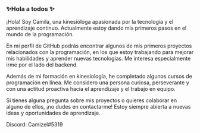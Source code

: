 ### ✨Hola a todos ✨

¡Hola! Soy Camila, una kinesióloga apasionada por la tecnología y el aprendizaje continuo. Actualmente estoy dando mis primeros pasos en el mundo de la programación.

En mi perfil de GitHub podrás encontrar algunos de mis primeros proyectos relacionados con la programación, en los que estoy trabajando para mejorar mis habilidades y aprender nuevas tecnologías. Me interesa especialmente irme por el lado del backend.

Además de mi formación en kinesiología, he completado algunos cursos de programación en línea. Me considero una persona curiosa, perseverante y con una actitud proactiva hacia el aprendizaje y el trabajo en equipo.

Si tienes alguna pregunta sobre mis proyectos o quieres colaborar en alguno de ellos, ¡no dudes en contactarme! Estoy siempre abierta a nuevas ideas y oportunidades de aprendizaje.


Discord: Camizel#5319



<!--
**Camizel/Camizel** is a ✨ _special_ ✨ repository because its `README.md` (this file) appears on your GitHub profile.


-->

